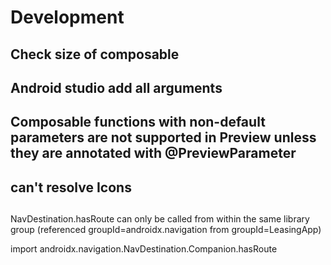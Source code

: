 # Development
## Check size of composable

## Android studio add all arguments

## Composable functions with non-default parameters are not supported in Preview unless they are annotated with @PreviewParameter 

## can't resolve Icons
## 
NavDestination.hasRoute can only be called from within the same library group (referenced groupId=androidx.navigation from groupId=LeasingApp)

import androidx.navigation.NavDestination.Companion.hasRoute
